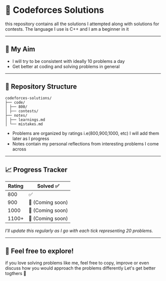 # 🚀 Codeforces Solutions
this repository contains all the solutions I attempted along with solutions for contests. The language I use is C++ and I am a beginner in it

---

## 🎯 My Aim 
- I will try to be consistent with ideally 10 problems a day 
- Get better at coding and solving problems in general

---

## 📁 Repository Structure
<pre><code>codeforces-solutions/
├── code/
│ ├── 800/
│ ├── contests/
├── notes/
│ ├── learnings.md
│ └── mistakes.md</code></pre>

- Problems are organized by ratings i.e(800,900,1000, etc) I will add them later as I progress 
- Notes contain my personal reflections from interesting problems I come across

---

## 📈 Progress Tracker
| Rating | Solved ✅ |
|--------|-----------|
| 800    | ✅                                 |
| 900    | 🔄 (Coming soon)                   |
| 1000   | 🔄 (Coming soon)                   |
| 1100+  | 🔄 (Coming soon)                   |

*I’ll update this regularly as I go with each tick representing 20 problems.*

---

## 🤝 Feel free to explore!
if you love solving problems like me, feel free to copy, improve or even discuss how you would approach the problems differently 
Let's get better togthers 🚀

